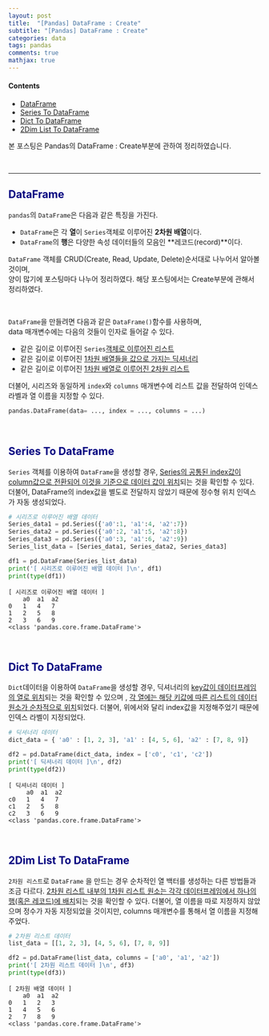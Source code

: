 ```yaml
---
layout: post
title:  "[Pandas] DataFrame : Create"
subtitle: "[Pandas] DataFrame : Create"
categories: data
tags: pandas
comments: true
mathjax: true
---
```


#### Contents
- [DataFrame](#dataframe)
- [Series To DataFrame](#series-to-dataframe)
- [Dict To DataFrame](#dict-to-dataframe)
- [2Dim List To DataFrame](#2dim-list-to-dataframe)

본 포스팅은 Pandas의 DataFrame : Create부분에 관하여 정리하였습니다.

<br>

---

## <span style="color:navy">DataFrame<span>

`pandas`의 `DataFrame`은 다음과 같은 특징을 가진다.

- `DataFrame`은 각 **열**이 `Series`객체로 이루어진 **2차원 배열**이다.
- `DataFrame`의 **행**은 다양한 속성 데이터들의 모음인 **레코드(record)**이다.

`DataFrame` 객체를 CRUD(Create, Read, Update, Delete)순서대로 나누어서 알아볼 것이며, <br> 양이 많기에 포스팅마다 나누어 정리하였다. 해당 포스팅에서는 Create부분에 관해서 정리하였다.

<br>

`DataFrame`을 만들려면 다음과 같은 `DataFrame()`함수를 사용하며,  <br>
data 매개변수에는 다음의 것들이 인자로 들어갈 수 있다.

- 같은 길이로 이루어진 `Series`<u>객체로 이루어진 리스트</u>
- 같은 길이로 이루어진 <u>1차원 배열들을 값으로 가지는 딕셔너리</u>
- 같은 길이로 이루어진 <u>1차원 배열로 이루어진 2차원 리스트</u>

더불어, 시리즈와 동일하게 `index`와 `columns` 매개변수에 리스트 값을 전달하여 인덱스 라벨과 열  이름을 지정할 수 있다.

```python
pandas.DataFrame(data= ..., index = ..., columns = ...)
```

<br>

##  <span style="color:navy">Series To DataFrame<span>

`Series` 객체를 이용하여 `DataFrame`을 생성할 경우, <u>Series의 공통된 index값이 column값으로 전환되어 이것을 기준으로 데이터 값이 위치</u>되는 것을 확인할 수 있다.  더불어, DataFrame의 index값을 별도로 전달하지 않았기 때문에 정수형 위치 인덱스가 자동 생성되었다.

```python
# 시리즈로 이루어진 배열 데이터
Series_data1 = pd.Series({'a0':1, 'a1':4, 'a2':7})
Series_data2 = pd.Series({'a0':2, 'a1':5, 'a2':8})
Series_data3 = pd.Series({'a0':3, 'a1':6, 'a2':9})
Series_list_data = [Series_data1, Series_data2, Series_data3]

df1 = pd.DataFrame(Series_list_data)
print('[ 시리즈로 이루어진 배열 데이터 ]\n', df1)
print(type(df1))
```

```
[ 시리즈로 이루어진 배열 데이터 ]
    a0  a1  a2
0   1   4   7
1   2   5   8
2   3   6   9
<class 'pandas.core.frame.DataFrame'>
```

<br>

## <span style="color:navy">Dict To DataFrame<span>

`Dict`데이터을 이용하여  `DataFrame`을 생성할 경우, 딕셔너리의 <u>key값이 데이터프레임의 열로 위치</u>되는 것을 확인할 수 있으며 , <u>각 열에는 해당 키값에 따른 리스트의 데이터 원소가 순차적으로 위치</u>되었다.  더불어, 위에서와 달리 index값을 지정해주었기 때문에 인덱스 라벨이 지정되었다.

```python
# 딕셔너리 데이터
dict_data = { 'a0' : [1, 2, 3], 'a1' : [4, 5, 6], 'a2' : [7, 8, 9]}

df2 = pd.DataFrame(dict_data, index = ['c0', 'c1', 'c2'])
print('[ 딕셔너리 데이터 ]\n', df2)
print(type(df2))
```

```
[ 딕셔너리 데이터 ]
     a0  a1  a2
c0   1   4   7
c1   2   5   8
c2   3   6   9
<class 'pandas.core.frame.DataFrame'>
```

<br>

##  <span style="color:navy">2Dim List To DataFrame<span>

`2차원 리스트`로 `DataFrame` 을 만드는 경우 순차적인 열 백터를 생성하는 다른 방법들과 조금 다르다. <u>2차원 리스트 내부의 1차원 리스트 원소는 각각 데이터프레임에서 하나의 행(혹은 레코드)에 배치</u>되는 것을 확인할 수 있다. 더불어, 열 이름을 따로 지정하지 않았으며 정수가 자동 지정되었을 것이지만, columns 매개변수를 통해서 열 이름을 지정해주었다.

```python
# 2차원 리스트 데이터
list_data = [[1, 2, 3], [4, 5, 6], [7, 8, 9]]

df2 = pd.DataFrame(list_data, columns = ['a0', 'a1', 'a2'])
print('[ 2차원 리스트 데이터 ]\n', df3)
print(type(df3))
```

```
[ 2차원 배열 데이터 ]
    a0  a1  a2
0   1   2   3
1   4   5   6
2   7   8   9
<class 'pandas.core.frame.DataFrame'>
```
